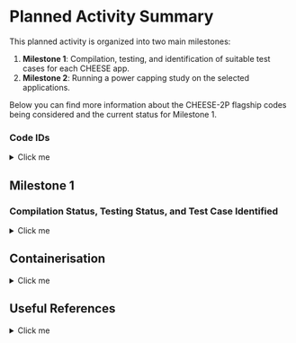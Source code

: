 # Planned Activity Summary

This planned activity is organized into two main milestones:

1. **Milestone 1**: Compilation, testing, and identification of suitable test cases for each CHEESE app.
2. **Milestone 2**: Running a power capping study on the selected applications.

Below you can find more information about the CHEESE-2P flagship codes being considered and the current status for Milestone 1.

### Code IDs

<details>
  <summary>Click me</summary>

| Code                                                         | Domain                                  | Description                                                                                                                                                                                                                                                                                | Version | Dependencies                                                                                   |
|--------------------------------------------------------------|-----------------------------------------|--------------------------------------------------------------------------------------------------------------------------------------------------------------------------------------------------------------------------------------------------------------------------------------------|---------|------------------------------------------------------------------------------------------------|
| [FALL3D](applications/fall3d/README.md)                     | Physical Volcanology                    | Simulates the transport and deposition of volcanic ash/tephra produced by explosive eruptions.                                                                                                                                                                                      | 9.0.1   | Fortran, (MPI), OpenACC (NVFortran), netCDF-Fortran with netCDF-4 support, (PnetCDF)                                                |
| [SPECFEM3D_Cartesian](https://github.com/SPECFEM/specfem3d)  | Computational Seismology                | Simulates acoustic (fluid), elastic (solid), coupled acoustic/elastic, poroelastic seismic wave propagation in any type of conforming mesh of hexahedra.                                                                                                                  | v4.1.1  | Fortran2003, CUDA, (MPI), CUBIT, SCOTCH                                                         |
| [SPECFEM3D_GLOBE](https://github.com/SPECFEM/specfem3d_globe)| Computational Seismology                | Simulates global and regional (continental-scale) seismic wave propagation.                                                                                                                                                                                                | -       | Fortran, MPI                                                                                    |
| [XSHELLS](applications/xshells/README.md)                   | Magneto-Hydrodynamics (Earth’s Interior)| Simulates geophysical and astrophysical flows in rotating spherical shells, including magnetic field generation and evolution in magneto-hydrodynamic contexts.                                                                                                                     | -       | NVHPC, Vulkan FFT, MPI                                                                          |
| seissol                                                      | -                                       | -                                                                                                                                                                                                                                                                                          | -       | -                                                                                              |
| elmer-ice                                                    | -                                       | -                                                                                                                                                                                                                                                                                          | -       | -                                                                                              |
| exa-hype                                                     | -                                       | -                                                                                                                                                                                                                                                                                          | -       | -                                                                                              |

---

## Backup Codes

The following codes are to be considered if any of the main targeted codes does not come through

| Code                                                          | Domain                     | Description                                                                                                                                                              | Version | Dependencies |
|---------------------------------------------------------------|----------------------------|--------------------------------------------------------------------------------------------------------------------------------------------------------------------------|---------|--------------|
| [TANDEM](https://tandem.readthedocs.io/en/latest/)            | Computational Seismology  | A scalable discontinuous Galerkin code on unstructured curvilinear grids for linear elasticity problems and sequences of earthquakes and aseismic slip                  | -       | C++, Petsc   |



</details>

## Milestone 1

### Compilation Status, Testing Status, and Test Case Identified


<details>
  <summary>Click me</summary>

| Code                                                                    | leonardo-baremetal                                                         | leonardo-container | thea-baremetal | thea-container | Test Case Identified |
|-------------------------------------------------------------------------|-----------------------------------------------------------------------------|--------------------|----------------|----------------|----------------------|
| [FALL3D](applications/fall3d/README.md)                                             | Ok                                                                          | Ok       | Ok   | Ready to test build    | No       |
| [SPECFEM3D_Cartesian](https://github.com/SPECFEM/specfem3d)            | OK                          | Not started        | Not started    | Not started    | No         |
| [SPECFEM3D_GLOBE](https://github.com/SPECFEM/specfem3d_globe)          | OK                                                                 | Not started        | Not started    | Not started    | No         |
| [XSHELLS](applications/xshells/README.md)                                           | OK | Not started        | Waiting to test fix to compilation issues (x86 pre-processor macros)    | Not started    | No         |
| [TANDEM](https://tandem.readthedocs.io/en/latest/)                     | Ok   | Not started        | Ok    | Not started    | No          |


_Note: The table will be updated as we make progress. Once the applications are successfully compiled and tested, suitable test cases will be chosen and documented._

</details>


## Containerisation 


<details>
  <summary>Click me</summary>

- [NVIDIA HPC SDK](https://ngc.nvidia.com/catalog/containers/nvidia:nvhpc) containers are available on NGC. Two types of containers are provided, "devel" containers which contain the entire HPC SDK development environment, and "runtime" container which include only the components necessary to redistribute software built with the HPC SDK. Some care must will have to be taken in ensuring the UCX library has been configured with all communication mechanmism of interest, eg. `cuda_ipc`, `gdrcopy`. Alternatively one can install all the stack using the HPCCM building blocks, see for example [Generic recipe to build a OFED+UCX+MPI+CUDA container environment](https://github.com/NVIDIA/hpc-container-maker/blob/master/recipes/osu_benchmarks/common.py)
- [HPC CONTAINER MAKER DOCS](https://docs.nvidia.com/hpc-sdk//hpc-sdk-container/index.html)
- [NVIDIA HPC SDK CATALOG - NVIDIA GPU Cloud](https://catalog.ngc.nvidia.com/orgs/nvidia/containers/nvhpc/tags)


### Apptainer (Thea) and Singularity (Leonardo)

_Note: Unlike Docker the user inside a Singularity container is the same as the user outside the container and the user's home directory, current directory, and `/tmp` are automatically mounted inside the container._


By default, Apptainer stores its cached images (layers) in your home directory under:

```shell
~/.apptainer/cache
```

Apptainer also has a configuration file (often found at `/etc/apptainer/apptainer.conf` for system-wide settings). If there is a cache directory specified there, it takes precedence.
You can inspect your current cache via `apptainer cache list`. To minimise build time it would ideal to have the apptainer cache directory shared amongst ourselves.

To minimize the container image size and adhere to the permissible redistribution of the HPC SDK, only the application itself and its runtime dependencies should be included in the container. Docker and Singularity both support multi-stage container builds. A multi-stage container specification typically consists of 2 parts:

1. A build stage based on a full development environmentand application source code, and
2. A distribution stage based on a smaller runtime environment that cherry picks content from the build stage such as the application binary and other build artifacts.

### Building 

See Thea user guide.

```shell
salloc -n 1 -N 1 -p gh -t 1:00:00
```

Make sure singularity pull operates entirely from `/local`  for performance reasons and capacity constrains

```shell
mkdir /local/tmp_singularity
mkdir /local/tmp_singularity_cache
export APPTAINER_TMPDIR=/local/tmp_singularity
export APPTAINER_CACHEDIR=/local/tmp_singularity_cache
```

**Example:**

```shell
singularity pull nvhpc-24.11-devel.sif docker://nvcr.io/nvidia/nvhpc:24.11-devel-cuda_multi-ubuntu22.04
singularity pull nvhpc-24.11-runtime.sif docker://nvcr.io/nvidia/nvhpc:24.11-runtime-cuda12.6-ubuntu22.04
```

```shell
export CONT_DIR=$SCRATCH
export CONT_NAME="<container_name>"
mkdir /local/$SLURM_JOBID
cp ${CONT_DIR}/${CONT_NAME} /local/$SLURM_JOBID/
```

_Accessing a SIF container is usually fast enough also when the file is locate on the  $SCRATCH 
filesystem. Copying it on  /local  (preferred) of  $SCRATCH_FAST  will improve the bootstrap time
marginally._

## Important considerations 

**Note** The dataset should be typically mounted from the host into the running container. Including datasets in the container image is bad practice and is not recommended. Datasets can be large and bloat the size of the container image and are often specific to a particular usage. https://docs.nvidia.com/hpc-sdk//hpc-sdk-container/index.html#multi-architecture-support

However, this raises an important question about reproducibility aspects. We are not developing a tutorial. In order to have our work fully reproducible we must also make available the data input (input files, mesh files and so on). We will have to consider whether actually embedding this input data in the image or alternatively make it available somewhere. In CINECA we do not have a registry for the images and thush we will probably have to resort to Docker Hub or Singularity Hub. For the data we also need to find a solution. Git lfs pointers to remote repositories like FALL3D does are out of the question as they are not under our direct control and we can not ensure they will still be there in the future

</details>

## Useful References

<details>
  <summary>Click me</summary>

  - **Reproducibility with Containers**
    - [The Scientific Filesystem](https://doi.org/10.1093/gigascience/giy023)
  - **Power Capping**  
    - [Understanding Data Movement in Tightly Coupled Heterogeneous Systems: A Case Study with the Grace Hopper Superchip](https://arxiv.org/pdf/2408.11556v2)
  - **Scientific Impact**
    - [In this video from the PASC18 conference in Basel, Alice-Agnes Gabriel presents: Unravelling Earthquake Dynamics through Extreme-Scale Multiphysics Simulations.](https://www.youtube.com/watch?v=nJlzFwYtau0&t=10s) 
  
</details>